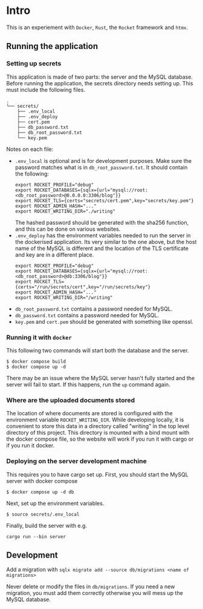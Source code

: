 # Intro
This is an experiement with `Docker`, `Rust`, the `Rocket` framework and `htmx`.

## Running the application

### Setting up secrets
This application is made of two parts: the server and the MySQL database. Before running the application, the secrets directory needs setting up. This must include the following files.
```
.
└── secrets/
    ├── .env_local
    ├── .env_deploy
    ├── cert.pem
    ├── db_password.txt
    ├── db_root_password.txt
    └── key.pem
```
Notes on each file:
- `.env_local` is optional and is for development purposes. Make sure the password matches what is in `db_root_password.txt`. It should contain the following:
    ```
    export ROCKET_PROFILE="debug"
    export ROCKET_DATABASES={sqlx={url="mysql://root:<db_root_password>@0.0.0.0:3306/blog"}}
    export ROCKET_TLS={certs="secrets/cert.pem",key="secrets/key.pem"}
    export ROCKET_ADMIN_HASH="..."
    export ROCKET_WRITING_DIR="./writing"
    ```
    The hashed password should be generated with the sha256 function, and this can be done on various websites.
- `.env_deploy` has the environment variables needed to run the server in the dockerised application. Its very similar to the one above, but the host name of the MySQL is different and the location of the TLS certificate and key are in a different place.
    ```
    export ROCKET_PROFILE="debug"
    export ROCKET_DATABASES={sqlx={url="mysql://root:<db_root_password>@db:3306/blog"}}
    export ROCKET_TLS={certs="/run/secrets/cert",key="/run/secrets/key"}
    export ROCKET_ADMIN_HASH="..."
    export ROCKET_WRITING_DIR="/writing"
    ```
- `db_root_password.txt` contains a password needed for MySQL.
- `db_password.txt` contains a password needed for MySQL.
- `key.pem` and `cert.pem` should be generated with something like openssl.
  
### Running it with `docker`
This following two commands will start both the database and the server.
```console
$ docker compose build
$ docker compose up -d
``` 
There may be an issue where the MySQL server hasn't fully started and the server will fail to start. If this happens, run the `up` command again.

### Where are the uploaded documents stored

The location of where documents are stored is configured with the environment variable `ROCKET_WRITING_DIR`. While developing locally, it is convenient to store this data in a directory called "writing" in the top level directory of this project. This directory is mounted with a bind mount with the docker compose file, so the website will work if you run it with cargo or if you run it docker.

### Deploying on the server development machine
This requires you to have cargo set up. First, you should start the MySQL server with docker compose
```console
$ docker compose up -d db
```
Next, set up the environment variables.
```console
$ source secrets/.env_local
```
Finally, build the server with e.g.
```
cargo run --bin server
```
## Development
Add a migration with `sqlx migrate add --source db/migrations <name of migrations>`

Never delete or modify the files in `db/migrations`. If you need a new migration, you must add them correctly otherwise you will mess up the MySQL database.